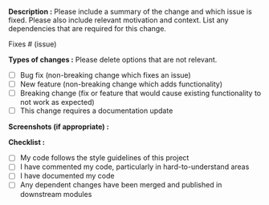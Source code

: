 **Description :**
Please include a summary of the change and which issue is fixed. Please also include relevant motivation and context. List any dependencies that are required for this change.

Fixes # (issue)

**Types of changes :**
Please delete options that are not relevant.

- [ ] Bug fix (non-breaking change which fixes an issue)
- [ ] New feature (non-breaking change which adds functionality)
- [ ] Breaking change (fix or feature that would cause existing functionality to not work as expected)
- [ ] This change requires a documentation update

**Screenshots (if appropriate) :**

**Checklist :**
- [ ] My code follows the style guidelines of this project
- [ ] I have commented my code, particularly in hard-to-understand areas
- [ ] I have documented my code
- [ ] Any dependent changes have been merged and published in downstream modules
